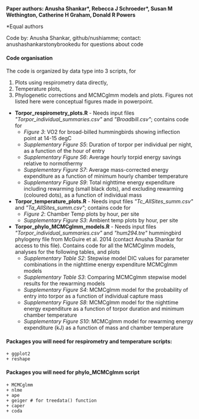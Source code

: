 **Paper authors: Anusha Shankar\*, Rebecca J Schroeder\*, Susan M Wethington, Catherine H Graham, Donald R Powers**

\*Equal authors

Code by: Anusha Shankar, github/nushiamme; contact: anusha<dot>shankar<at>stonybrook<dot>edu for questions about code

#### Code organisation

The code is organized by data type into 3 scripts, for
1. Plots using respirometry data directly,
2. Temperature plots,
3. Phylogenetic corrections and MCMCglmm models and plots.
Figures not listed here were conceptual figures made in powerpoint.

-   **Torpor\_respirometry\_plots.R** - Needs input files *"Torpor\_individual\_summaries.csv"* and *"Broadbill.csv"*; contains code for
    -   *Figure 3*: VO2 for broad-billed hummingbirds showing inflection point at 14-15 degC
    -   *Supplementary Figure S5*: Duration of torpor per individual per night, as a function of the hour of entry
    -   *Supplementary Figure S6*: Average hourly torpid energy savings relative to normothermy
    -   *Supplementary Figure S7*: Average mass-corrected energy expenditure as a function of minimum hourly chamber temperature
    -   *Supplementary Figure S9*: Total nighttime energy expenditure including rewarming (small black dots), and excluding rewarming (coloured dots), as a function of individual mass
-   **Torpor\_temperature\_plots.R** - Needs input files *"Tc\_AllSites\_summ.csv"* and *"Ta\_AllSites\_summ.csv"*; contains code for
    -   *Figure 2*: Chamber Temp plots by hour, per site
    -   *Supplementary Figure S3*: Ambient temp plots by hour, per site
-   **Torpor\_phylo\_MCMCglmm\_models.R** - Needs input files *"Torpor\_individual\_summaries.csv"* and *"hum294.tre"* hummingbird phylogeny file from McGuire et al. 2014 (contact Anusha Shankar for access to this file). Contains code for all the MCMCglmm models, analyses for the following tables, and plots
    -   *Supplementary Table S2*: Stepwise model DIC values for parameter combinations in the nighttime energy expenditure MCMCglmm models
    -   *Supplementary Table S3*: Comparing MCMCglmm stepwise model results for the rewarming models
    -   *Supplementary Figure S4*: MCMCglmm model for the probability of entry into torpor as a function of individual capture mass
    -   *Supplementary Figure S8*: MCMCglmm model for the nighttime energy expenditure as a function of torpor duration and minimum chamber temperature
    -   *Supplementary Figure S10*: MCMCglmm model for rewarming energy expenditure (kJ) as a function of mass and chamber temperature

#### Packages you will need for respirometry and temperature scripts:

    + ggplot2
    + reshape

#### Packages you will need for phylo\_MCMCglmm script

    + MCMCglmm
    + nlme
    + ape
    + geiger # for treedata() function
    + caper
    + coda
